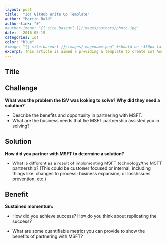 ```yaml
---
layout: post
title:  "IoT GitHub Write Up Template"
author: "Martin Bald"
author-link: "#"
#author-image: "{{ site.baseurl }}/images/authors/photo.jpg"
date:   2016-05-19
categories: IoT
color: "blue"
#image: "{{ site.baseurl }}/images/imagename.png" #should be ~350px tall
excerpt: This article is aimed a providing a template to create IoT Ascend+ win articles.
---
```


## Title ##

 
## Challenge ##
**What was the problem the ISV was looking to solve? Why did they need a solution?**

- Describe the benefits and opportunity in partnering with MSFT.
- What are the business needs that the MSFT partnership assisted you in solving?

 
## Solution ##


**How did you partner with MSFT to determine a solution?**


- What is different as a result of implementing MSFT technology/the MSFT partnership?
(This could be customer focused or internal, including things like: changes to process; business expansion; or loss/issues prevention, etc.)
 
## Benefit ##


**Sustained momentum:**

- How did you achieve success? How do you think about replicating the success?

- What are some quantifiable metrics you can provide to show the benefits of partnering with MSFT?


